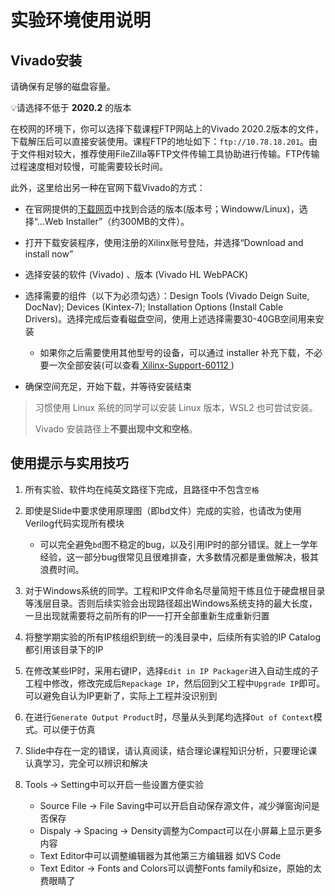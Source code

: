 # 实验环境使用说明

## Vivado安装

请确保有足够的磁盘容量。

💡请选择不低于 **2020.2** 的版本

在校网的环境下，你可以选择下载课程FTP网站上的Vivado 2020.2版本的文件，下载解压后可以直接安装使用。课程FTP的地址如下：`ftp://10.78.18.201`。由于文件相对较大，推荐使用FileZilla等FTP文件传输工具协助进行传输。FTP传输过程速度相对较慢，可能需要较长时间。



此外，这里给出另一种在官网下载Vivado的方式：

* 在官网提供的[下载网页](https://www.xilinx.com/support/download/index.html/content/xilinx/en/downloadNav/vivado-design-tools/archive.html)中找到合适的版本(版本号；Windoww/Linux)，选择“...Web Installer”（约300MB的文件）。

* 打开下载安装程序，使用注册的Xilinx账号登陆，并选择“Download and install now”
* 选择安装的软件 (Vivado) 、版本 (Vivado HL WebPACK)
* 选择需要的组件（以下为必须勾选）：Design Tools (Vivado Deign Suite, DocNav); Devices (Kintex-7); Installation Options (Install Cable Drivers)。选择完成后查看磁盘空间，使用上述选择需要30-40GB空间用来安装
  * 如果你之后需要使用其他型号的设备，可以通过 installer 补充下载，不必要一次全部安装(可以查看[ Xilinx-Support-60112 ](https://support.xilinx.com/s/article/60112))
* 确保空间充足，开始下载，并等待安装结束

> 习惯使用 Linux 系统的同学可以安装 Linux 版本，WSL2 也可尝试安装。
>
> Vivado 安装路径上**不要出现中文和空格**。



## 使用提示与实用技巧

1. 所有实验、软件均在纯英文路径下完成，且路径中不包含`空格`

2. 即使是Slide中要求使用原理图（即bd文件）完成的实验，也请改为使用Verilog代码实现所有模块
   - 可以完全避免`bd`图不稳定的bug，以及引用IP时的部分错误。就上一学年经验，这一部分bug很常见且很难排查，大多数情况都是重做解决，极其浪费时间。

3. 对于Windows系统的同学。工程和IP文件命名尽量简短干练且位于硬盘根目录等浅层目录。否则后续实验会出现路径超出Windows系统支持的最大长度，一旦出现就需要将之前所有的IP一一打开全部重新生成重新归置

4. 将整学期实验的所有IP核组织到统一的浅目录中，后续所有实验的IP Catalog都引用该目录下的IP

5. 在修改某些IP时，采用右键IP，选择`Edit in IP Packager`进入自动生成的子工程中修改，修改完成后`Repackage IP`，然后回到父工程中`Upgrade IP`即可。可以避免自认为IP更新了，实际上工程并没识别到

6. 在进行`Generate Output Product`时，尽量从头到尾均选择`Out of Context`模式。可以便于仿真

7. Slide中存在一定的错误，请认真阅读，结合理论课程知识分析，只要理论课认真学习，完全可以辨识和解决

8. Tools → Setting中可以开启一些设置方便实验

   - Source File → File Saving中可以开启自动保存源文件，减少弹窗询问是否保存
   - Dispaly → Spacing → Density调整为Compact可以在小屏幕上显示更多内容
   - Text Editor中可以调整编辑器为其他第三方编辑器 如VS Code
   - Text Editor → Fonts and Colors可以调整Fonts family和size，原始的太费眼睛了